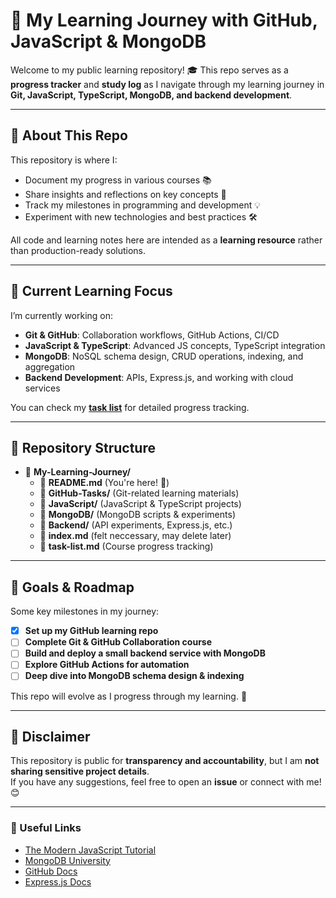 # 🚀 My Learning Journey with GitHub, JavaScript & MongoDB

Welcome to my public learning repository! 🎓 This repo serves as a **progress tracker** and **study log** as I navigate through my learning journey in **Git, JavaScript, TypeScript, MongoDB, and backend development**. 

---

## 📌 About This Repo

This repository is where I:
- Document my progress in various courses 📚
- Share insights and reflections on key concepts 📝
- Track my milestones in programming and development 💡
- Experiment with new technologies and best practices 🛠️

All code and learning notes here are intended as a **learning resource** rather than production-ready solutions.

---

## 🏁 Current Learning Focus

I’m currently working on:
- **Git & GitHub**: Collaboration workflows, GitHub Actions, CI/CD
- **JavaScript & TypeScript**: Advanced JS concepts, TypeScript integration
- **MongoDB**: NoSQL schema design, CRUD operations, indexing, and aggregation
- **Backend Development**: APIs, Express.js, and working with cloud services

You can check my **[task list](./task-list.md)** for detailed progress tracking.

---

## 📂 Repository Structure

- 📁 **My-Learning-Journey/**
  - 📜 **README.md** (You're here! 📌)
  - 📁 **GitHub-Tasks/** (Git-related learning materials)
  - 📁 **JavaScript/** (JavaScript & TypeScript projects)
  - 📁 **MongoDB/** (MongoDB scripts & experiments)
  - 📁 **Backend/** (API experiments, Express.js, etc.)
  - 📜 **index.md** (felt neccessary, may delete later)
  - 📜 **task-list.md** (Course progress tracking)

---

## 🎯 Goals & Roadmap

Some key milestones in my journey:
- [x] **Set up my GitHub learning repo**
- [ ] **Complete Git & GitHub Collaboration course**
- [ ] **Build and deploy a small backend service with MongoDB**
- [ ] **Explore GitHub Actions for automation**
- [ ] **Deep dive into MongoDB schema design & indexing**

This repo will evolve as I progress through my learning. 🚀

---

## 📢 Disclaimer

This repository is public for **transparency and accountability**, but I am **not sharing sensitive project details**.  
If you have any suggestions, feel free to open an **issue** or connect with me! 😊  

---

### 🔗 Useful Links
- [The Modern JavaScript Tutorial](https://javascript.info/)
- [MongoDB University](https://learn.mongodb.com/)
- [GitHub Docs](https://docs.github.com/)
- [Express.js Docs](https://expressjs.com/)
